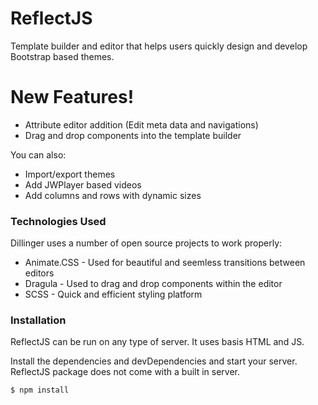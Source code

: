 # ReflectJS


Template builder and editor that helps users quickly design and develop Bootstrap based themes.

# New Features!

  - Attribute editor addition (Edit meta data and navigations)
  - Drag and drop components into the template builder


You can also:
  - Import/export themes
  - Add JWPlayer based videos
  - Add columns and rows with dynamic sizes

### Technologies Used

Dillinger uses a number of open source projects to work properly:

* Animate.CSS - Used for beautiful and seemless transitions between editors
* Dragula - Used to drag and drop components within the editor
* SCSS - Quick and efficient styling platform

### Installation

ReflectJS can be run on any type of server. It uses basis HTML and JS.

Install the dependencies and devDependencies and start your server. ReflectJS package does not come with a built in server.

```sh
$ npm install 
```
